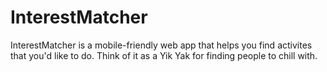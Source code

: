 # InterestMatcher
InterestMatcher is a mobile-friendly web app that helps you find activites that you'd like to do.  Think of it as a Yik Yak for finding people to chill with.
